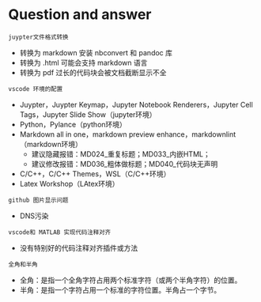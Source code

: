 # Question and answer

`juypter文件格式转换`

- 转换为 markdown 安装 nbconvert 和 pandoc 库
- 转换为 .html 可能会支持 markdown 语言
- 转换为 pdf 过长的代码块会被文档截断显示不全

`vscode 环境的配置`

- Juypter，Juypter Keymap，Jupyter Notebook Renderers，Jupyter Cell Tags，Jupyter Slide Show（jupyter环境）
- Python，Pylance（python环境）
- Markdown all in one，markdown preview enhance，markdownlint（markdown环境）  
  - 建议隐藏报错：MD024_重复标题；MD033_内嵌HTML；
  - 建议修改报错：MD036_粗体做标题；MD040_代码块无声明
- C/C++，C/C++ Themes，WSL（C/C++环境）
- Latex Workshop（LAtex环境）  

`github 图片显示问题`

- DNS污染

`vscode和 MATLAB 实现代码注释对齐`

- 没有特别好的代码注释对齐插件或方法

`全角和半角`

- 全角：是指一个全角字符占用两个标准字符（或两个半角字符）的位置。  
- 半角：是指一个字符占用一个标准的字符位置。半角占一个字节。
